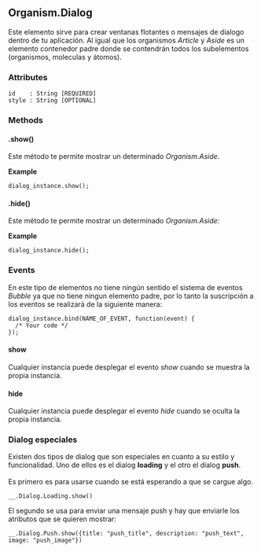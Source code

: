 ## Organism.Dialog
Este elemento sirve para crear ventanas flotantes o mensajes de dialogo dentro de tu aplicación. Al igual que los organismos *Article* y *Aside* es un elemento contenedor padre donde se contendrán todos los subelementos (organismos, moleculas y átomos).

### Attributes

```
id    : String [REQUIRED]
style : String [OPTIONAL]
```

### Methods

#### .show()
Este método te permite mostrar un determinado *Organism.Aside*.

**Example**

```
dialog_instance.show();
```


#### .hide()
Este método te permite mostrar un determinado *Organism.Aside*:

**Example**

```
dialog_instance.hide();
```


### Events

En este tipo de elementos no tiene ningún sentido el sistema de eventos *Bubble* ya que no tiene ningun elemento padre, por lo tanto la suscripción a los eventos se realizará de la siguiente manera:

```
dialog_instance.bind(NAME_OF_EVENT, function(event) {
  /* Your code */
});
```

#### show
Cualquier instancia puede desplegar el evento *show* cuando se muestra la propia instancia.


#### hide
Cualquier instancia puede desplegar el evento *hide* cuando se oculta la propia instancia.

### Dialog especiales
Existen dos tipos de dialog que son especiales en cuanto a su estilo y funcionalidad. Uno de ellos es el dialog **loading** y el otro el dialog **push**.
<br>
<br>
Es primero es para usarse cuando se está esperando a que se cargue algo.
```
__.Dialog.Loading.show()
```

El segundo se usa para enviar una mensaje push y hay que enviarle los atributos que se quieren mostrar:

```
__.Dialog.Push.show({title: "push_title", description: "push_text", image: "push_image"})
```
